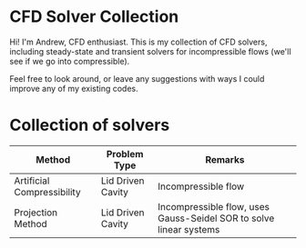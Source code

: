 # CFD Solver Collection
Hi! I'm Andrew, CFD enthusiast. This is my collection of CFD solvers, including steady-state and transient solvers for incompressible flows (we'll see if we go into compressible).

Feel free to look around, or leave any suggestions with ways I could improve any of my existing codes.

# Collection of solvers

| Method | Problem Type  | Remarks       |
|-------------|--------------|--------|
| Artificial Compressibility      | Lid Driven Cavity         | Incompressible flow |
| Projection Method      | Lid Driven Cavity           | Incompressible flow, uses Gauss-Seidel SOR to solve linear systems |

